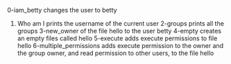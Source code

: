 0-iam_betty changes the user to betty
1. Who am I prints the username of the current user
2-groups prints all the groups
3-new_owner of the file hello to the user betty
4-empty creates an empty files called hello
5-execute adds execute permissions to file hello
6-multiple_permissions  adds execute permission to the owner and the group owner, and read permission to other users, to the file hello
